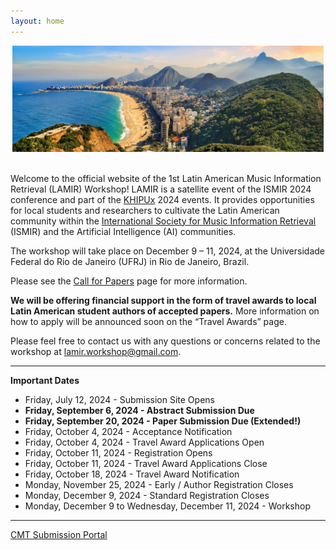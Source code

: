 ```yaml
---
layout: home
---
```


<center><img src="assets/images/rio.jpg" alt="Rio de Janeiro landscape" style="max-width: 99%;"></center>
<br>

Welcome to the official website of the 1st Latin American Music Information
Retrieval (LAMIR) Workshop! LAMIR is a satellite event of the ISMIR 2024
conference and part of the [KHIPUx](https://khipu.ai/) 2024 events. It provides opportunities for
local students and researchers to cultivate the Latin American community within
the [International Society for Music Information Retrieval](https://ismir.net/) (ISMIR) and the
Artificial Intelligence (AI) communities.

The workshop will take place on December 9 – 11, 2024, at the Universidade
Federal do Rio de Janeiro (UFRJ) in Rio de Janeiro, Brazil.

Please see the [Call for Papers](call4papers) page for more information.

**We will be offering financial support in the form of travel awards to local
Latin American student authors of accepted papers.** More information on how to
apply will be announced soon on the “Travel Awards” page.


Please feel free to contact us with any questions or concerns related to the workshop at <a href="mailto:lamir.workshop@gmail.com">lamir.workshop@gmail.com</a>.

---

**Important Dates**
* Friday, July 12, 2024 - Submission Site Opens
* **Friday, September 6, 2024 - Abstract Submission Due**
* **Friday, September 20, 2024 - Paper Submission Due (Extended!)**
* Friday, October 4, 2024 - Acceptance Notification
* Friday, October 4, 2024 - Travel Award Applications Open
* Friday, October 11, 2024 - Registration Opens
* Friday, October 11, 2024 - Travel Award Applications Close
* Friday, October 18, 2024 - Travel Award Notification
* Monday, November 25, 2024 - Early / Author Registration Closes
* Monday, December 9, 2024 - Standard Registration Closes
* Monday, December 9 to Wednesday, December 11, 2024 - Workshop

---

<div class="row justify-content-center">
  <a class="submission-btn" href="https://cmt3.research.microsoft.com/LAMIR2024">CMT Submission Portal</a>
</div>
